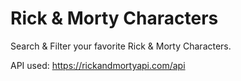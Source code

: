 # Rick & Morty Characters

Search & Filter your favorite Rick & Morty Characters.

API used: https://rickandmortyapi.com/api
